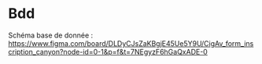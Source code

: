 # Bdd

Schéma base de donnée : https://www.figma.com/board/DLDyCJsZaKBgjE45Ue5Y9U/CigAv_form_inscription_canyon?node-id=0-1&p=f&t=7NEgyzF6hGaQxADE-0